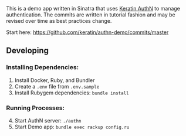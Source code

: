 This is a demo app written in Sinatra that uses [Keratin AuthN](https://github.com/keratin/authn) to
manage authentication. The commits are written in tutorial fashion and may be revised over time as
best practices change.

Start here: https://github.com/keratin/authn-demo/commits/master

## Developing

### Installing Dependencies:

1. Install Docker, Ruby, and Bundler
2. Create a `.env` file from `.env.sample`
3. Install Rubygem dependencies: `bundle install`

### Running Processes:

4. Start AuthN server: `./authn`
5. Start Demo app: `bundle exec rackup config.ru`
